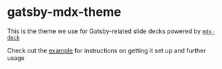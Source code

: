 # gatsby-mdx-theme

This is the theme we use for Gatsby-related slide decks powered by [`mdx-deck`](https://github.com/jxnblk/mdx-deck)

Check out the [example](./example) for instructions on getting it set up and further usage
